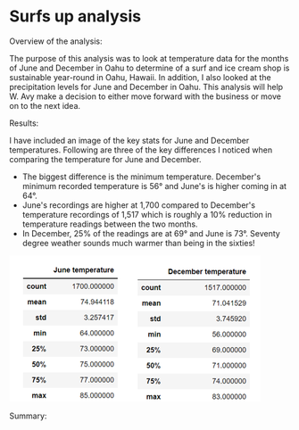 # Surfs up analysis

Overview of the analysis:

The purpose of this analysis was to look at temperature data for the months of June and December in Oahu to determine of a surf and ice cream shop is sustainable year-round in Oahu, Hawaii.  In addition, I also looked at the precipitation levels for June and December in Oahu.  This analysis will help W. Avy make a decision to either move forward with the business or move on to the next idea.

Results:

I have included an image of the key stats for June and December temperatures.  Following are three of the key differences I noticed when comparing the temperature for June and December.

- The biggest difference is the minimum temperature.  December's minimum recorded temperature is 56° and June's is higher coming in at 64°.
- June's recordings are higher at 1,700 compared to December's temperature recordings of 1,517 which is roughly a 10% reduction in temperature readings between the two months.
- In December, 25% of the readings are at 69° and June is 73°.  Seventy degree weather sounds much warmer than being in the sixties!  

![](/Temperature_Image.png)

Summary:
